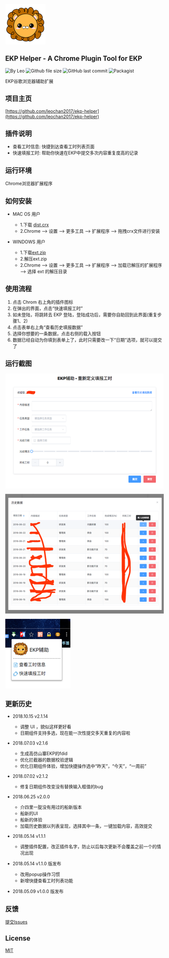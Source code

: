 ![Logo](https://github.com/leochan2017/ekp-helper/blob/master/src/static/icons/icon128.png?raw=true)

## EKP Helper - A Chrome Plugin Tool for EKP
![By Leo](https://img.shields.io/badge/Powered_by-Leo-red.svg?style=flat) 
![Github file size](https://img.shields.io/github/size/leochan2017/ekp-helper/dist.crx.svg)
![GitHub last commit](https://img.shields.io/github/last-commit/leochan2017/ekp-helper.svg)
![Packagist](https://img.shields.io/packagist/l/doctrine/orm.svg)

EKP谷歌浏览器辅助扩展

## 项目主页
[https://github.com/leochan2017/ekp-helper](https://github.com/leochan2017/ekp-helper)


## 插件说明
- 查看工时信息: 快捷到达查看工时列表页面
- 快速填报工时: 帮助你快速在EKP中提交多次内容重复度高的记录


## 运行环境
Chrome浏览器扩展程序


## 如何安装

- MAC OS  用户
    - 1.下载 [dist.crx](https://github.com/leochan2017/ekp-helper/blob/master/dist.crx?raw=true)   
    - 2.Chrome --> 设置 --> 更多工具 --> 扩展程序 --> 拖拽crx文件进行安装

- WINDOWS 用户
    - 1.下载[ext.zip](https://github.com/leochan2017/ekp-helper/blob/master/ext.zip?raw=true) 
    - 2.解压ext.zip
    - 2.Chrome --> 设置 --> 更多工具 --> 扩展程序 --> 加载已解压的扩展程序 --> 选择 ext 的解压目录


## 使用流程
1. 点击 Chrom 右上角的插件图标
2. 在弹出的界面，点击“快速填报工时”
3. 如未登陆，将跳转去 EKP 登陆，登陆成功后，需要你自助回到此界面(重复步骤1、2)
4. 点击表单右上角“查看历史填报数据”
5. 选择你想要的一条数据，点击右侧的载入按钮
6. 数据已经自动为你填到表单上了，此时只需要改一下“日期”选项，就可以提交了


## 运行截图
![截图1](https://github.com/leochan2017/ekp-helper/blob/master/assets/screenshot1.png?raw=true)

![截图2](https://github.com/leochan2017/ekp-helper/blob/master/assets/screenshot2.png?raw=true)

![截图3](https://github.com/leochan2017/ekp-helper/blob/master/assets/screenshot3.png?raw=true)


## 更新历史
- 2018.10.15  v2.1.14
    - 调整 UI ，貌似这样更好看
    - 日期组件支持多选，现在能一次性提交多天重复的内容啦
- 2018.07.03  v2.1.6
    - 生成高仿山寨EKP的fdid
    - 优化拦截器的数据校验逻辑
    - 优化日期组件体验，增加快捷操作选中“昨天”，“今天”，“一周前”
- 2018.07.02  v2.1.2
    - 修复日期组件改变没有替换输入框值的bug
- 2018.06.25  v2.0.0
    - 介四里一腚没有用过的船新版本
    - 船新的UI
    - 船新的体验
    - 加载历史数据以列表呈现，选择其中一条，一键加载内容，高效提交

- 2018.05.14  v1.1.1
    - 调整插件配置，改正插件名字，防止以后每次更新不会覆盖之前一个的情况出现

- 2018.05.14  v1.1.0 版发布
    - 改用popup操作习惯
    - 新增快捷查看工时列表功能

- 2018.05.09  v1.0.0 版发布


## 反馈
[提交Issues](https://github.com/leochan2017/ekp-helper/issues/new)


## License
[MIT](http://opensource.org/licenses/MIT)
